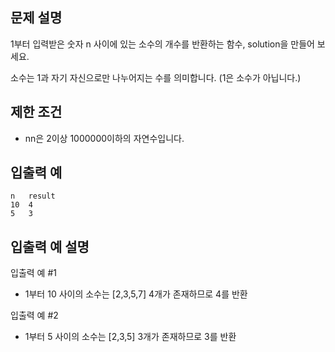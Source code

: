 문제 설명
--
1부터 입력받은 숫자 n 사이에 있는 소수의 개수를 반환하는 함수, solution을 만들어 보세요.

소수는 1과 자기 자신으로만 나누어지는 수를 의미합니다.
(1은 소수가 아닙니다.)

제한 조건
--
- nn은 2이상 1000000이하의 자연수입니다.

입출력 예
--
    n   result
    10  4
    5   3

입출력 예 설명
--
입출력 예 #1
- 1부터 10 사이의 소수는 [2,3,5,7] 4개가 존재하므로 4를 반환

입출력 예 #2
- 1부터 5 사이의 소수는 [2,3,5] 3개가 존재하므로 3를 반환
